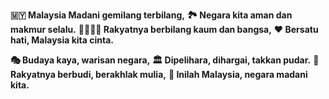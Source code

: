 **🇲🇾 Malaysia Madani gemilang terbilang,**
**🏞️ Negara kita aman dan makmur selalu.**
**👨‍👩‍👧‍👦 Rakyatnya berbilang kaum dan bangsa,**
**❤️ Bersatu hati, Malaysia kita cinta.**

**🎭 Budaya kaya, warisan negara,**
**🏛️ Dipelihara, dihargai, takkan pudar.**
**👫 Rakyatnya berbudi, berakhlak mulia,**
**🕌 Inilah Malaysia, negara madani kita.**

